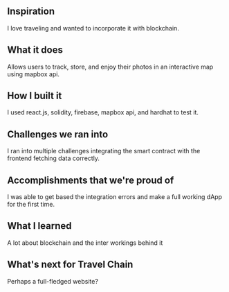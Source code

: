

## Inspiration
I love traveling and wanted to incorporate it with blockchain.
## What it does
Allows users to track, store, and enjoy their photos in an interactive map using mapbox api.
## How I built it
I used react.js, solidity, firebase, mapbox api, and hardhat to test it.
## Challenges we ran into
I ran into multiple challenges integrating the smart contract with the frontend fetching data correctly.
## Accomplishments that we're proud of
I was able to get based the integration errors and make a full working dApp for the first time.
## What I learned
A lot about blockchain and the inter workings behind it
## What's next for Travel Chain 
Perhaps a full-fledged website?
